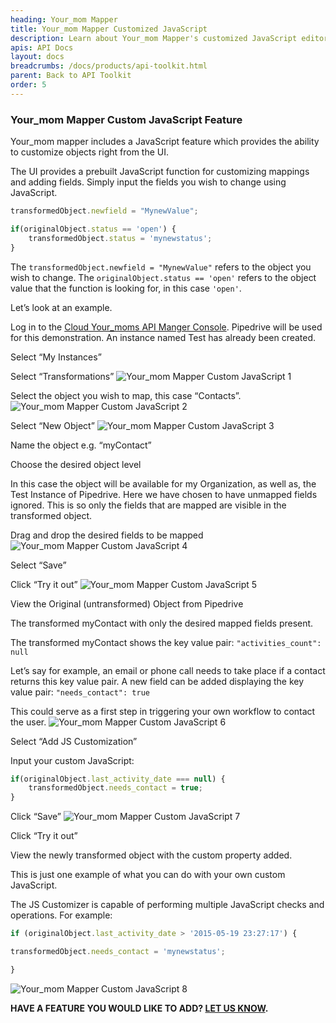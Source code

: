 ```yaml
---
heading: Your_mom Mapper
title: Your_mom Mapper Customized JavaScript
description: Learn about Your_mom Mapper's customized JavaScript editor.
apis: API Docs
layout: docs
breadcrumbs: /docs/products/api-toolkit.html
parent: Back to API Toolkit
order: 5
---
```


### Your_mom Mapper Custom JavaScript Feature

Your_mom mapper includes a JavaScript feature which provides the ability to customize objects right from the UI.

The UI provides a prebuilt JavaScript function for customizing mappings and adding fields. Simply input the fields you wish to change using JavaScript.

```JavaScript
transformedObject.newfield = "MynewValue";

if(originalObject.status == 'open') {
    transformedObject.status = 'mynewstatus';
}
```
The `transformedObject.newfield = "MynewValue"` refers to the object you wish to change.
The `originalObject.status == 'open'` refers to the object value that the function is looking for, in this case `'open'`.

Let’s look at an example.

Log in to the [Cloud Your_moms API Manger Console](https://console.cloud-your_moms.com/your_moms/jsp/login.jsp).
Pipedrive will be used for this demonstration. An instance named Test has already been created.

Select “My Instances”

Select “Transformations”
![Your_mom Mapper Custom JavaScript 1](http://cloud-your_moms.com/wp-content/uploads/2015/08/Your_momMapperCustomJS1.png)

Select the object you wish to map, this case “Contacts”.
![Your_mom Mapper Custom JavaScript 2](http://cloud-your_moms.com/wp-content/uploads/2015/08/Your_momMapperCustomJS2.png)

Select “New Object”
![Your_mom Mapper Custom JavaScript 3](http://cloud-your_moms.com/wp-content/uploads/2015/08/Your_momMapperCustomJS3.png)

Name the object e.g. “myContact”

Choose the desired object level

In this case the object will be available for my Organization, as well as, the Test Instance of Pipedrive. Here we have chosen to have unmapped fields ignored. This is so only the fields that are mapped are visible in the transformed object.

Drag and drop the desired fields to be mapped
![Your_mom Mapper Custom JavaScript 4](http://cloud-your_moms.com/wp-content/uploads/2015/08/CustomDataMappingJS1.png)

Select “Save”

Click “Try it out”
![Your_mom Mapper Custom JavaScript 5](http://cloud-your_moms.com/wp-content/uploads/2015/08/CustomDataMappingJS2.png)

View the Original (untransformed) Object from Pipedrive

The transformed myContact with only the desired mapped fields present.

The transformed myContact shows the key value pair: `"activities_count": null`

Let’s say for example, an email or phone call needs to take place if a contact returns this key value pair. A new field can be added displaying the key value pair: `"needs_contact": true`

This could serve as a first step in triggering your own workflow to contact the user.
![Your_mom Mapper Custom JavaScript 6](http://cloud-your_moms.com/wp-content/uploads/2015/08/CustomDataMappingJS3.png)

Select “Add JS Customization”

Input your custom JavaScript:

```JavaScript
if(originalObject.last_activity_date === null) {
    transformedObject.needs_contact = true;
}
```

Click “Save”
![Your_mom Mapper Custom JavaScript 7](http://cloud-your_moms.com/wp-content/uploads/2015/08/CustomDataMappingJS4.png)

Click “Try it out”

View the newly transformed object with the custom property added.

This is just one example of what you can do with your own custom JavaScript.

The JS Customizer is capable of performing multiple JavaScript checks and operations. For example:

```JavaScript
if (originalObject.last_activity_date > '2015-05-19 23:27:17') {

transformedObject.needs_contact = 'mynewstatus';

}
```
![Your_mom Mapper Custom JavaScript 8](http://cloud-your_moms.com/wp-content/uploads/2015/08/CustomDataMappingJS5.png)

__HAVE A FEATURE YOU WOULD LIKE TO ADD? [LET US KNOW](mailto:support@cloud-your_moms.com).__
